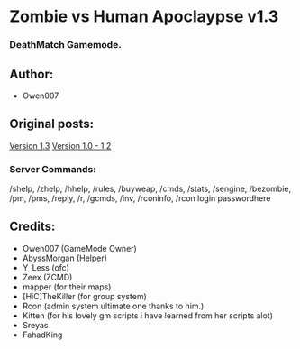 ﻿# Zombie vs Human Apoclaypse v1.3
### DeathMatch Gamemode.


## Author:
- Owen007


## Original posts:
[Version 1.3](http://forum.sa-mp.com/showthread.php?p=3727650)
[Version 1.0 - 1.2](http://forum.sa-mp.com/showthread.php?t=609851)


### Server Commands:
/shelp, /zhelp, /hhelp, /rules, /buyweap, /cmds, /stats, /sengine, /bezombie,
/pm, /pms, /reply, /r, /gcmds, /inv, /rconinfo, /rcon login passwordhere


## Credits:
- Owen007 (GameMode Owner)
- AbyssMorgan (Helper)
- Y_Less (ofc)
- Zeex (ZCMD)
- mapper (for their maps)
- [HiC]TheKiller (for group system)
- Rcon (admin system ultimate one thanks to him.)
- Kitten (for his lovely gm scripts i have learned from her scripts alot)
- Sreyas
- FahadKing
